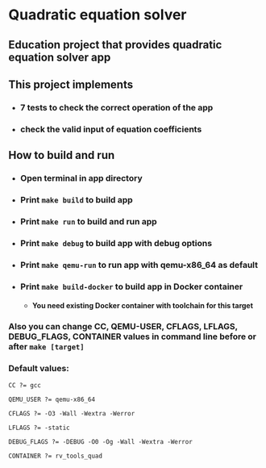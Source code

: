 # Quadratic equation solver

## Education project that provides quadratic equation solver app

## This project implements

- ### 7 tests to check the correct operation of the app

- ### check the valid input of equation coefficients

## How to build and run

- ### Open terminal in app directory

- ### Print `make build` to build app

- ### Print `make run` to build and run app

- ### Print `make debug` to build app with debug options

- ### Print `make qemu-run` to run app with qemu-x86_64 as default

- ### Print `make build-docker` to build app in Docker container

    - #### You need existing Docker container with toolchain for this target

### Also you can change CC, QEMU-USER, CFLAGS, LFLAGS, DEBUG_FLAGS, CONTAINER values in command line before or after `make [target]`

### Default values:

`CC ?= gcc`

`QEMU_USER ?= qemu-x86_64`

`CFLAGS ?= -O3 -Wall -Wextra -Werror`

`LFLAGS ?= -static`

`DEBUG_FLAGS ?= -DEBUG -O0 -Og -Wall -Wextra -Werror`

`CONTAINER ?= rv_tools_quad`
